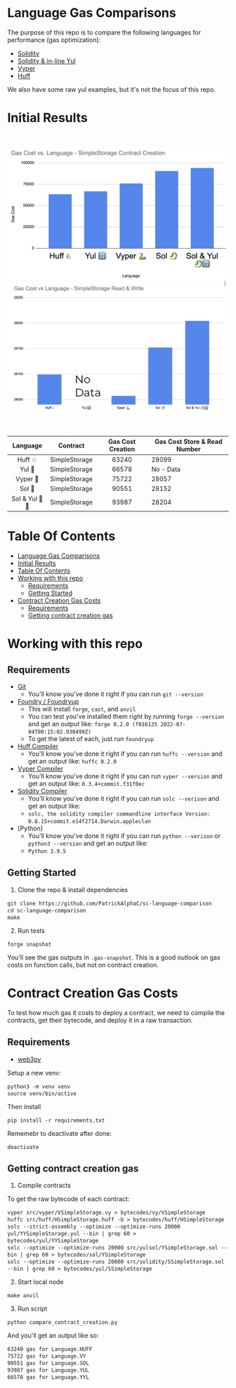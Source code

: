 # Language Gas Comparisons

The purpose of this repo is to compare the following languages for performance (gas optimization):

- [Solidity](https://docs.soliditylang.org/en/v0.8.15/)
- [Solidity & in-line Yul](https://docs.soliditylang.org/en/v0.8.15/yul.html?highlight=yul)
- [Vyper](https://vyper.readthedocs.io/en/stable/index.html)
- [Huff](https://huff.sh/)

We also have some raw yul examples, but it's not the focus of this repo.

# Initial Results

<br/>
<p align="center">
<img src="./img/simple-storage-contract-creation.png" width="500" alt="Simple Storage - Gas Creation">
<img src="./img/simple-storage-read-write.png" width="500" alt="Simple Storage - Gas Creation">
</p>
<br/>


|    Language    |   Contract    | Gas Cost Creation | Gas Cost Store & Read Number |
|:--------------:|:-------------:|:-----------------:|------------------------------|
|     Huff ♘     | SimpleStorage |       63240       | 28099                        |
|     Yul 🔡     | SimpleStorage |       66578       | No - Data                    |
|    Vyper 🐍    | SimpleStorage |       75722       | 28057                        |
|     Sol 🐉     | SimpleStorage |       90551       | 28152                        |
| Sol & Yul 🐉🔡 | SimpleStorage |       93987       | 28204                        |


# Table Of Contents

- [Language Gas Comparisons](#language-gas-comparisons)
- [Initial Results](#initial-results)
- [Table Of Contents](#table-of-contents)
- [Working with this repo](#working-with-this-repo)
  - [Requirements](#requirements)
  - [Getting Started](#getting-started)
- [Contract Creation Gas Costs](#contract-creation-gas-costs)
  - [Requirements](#requirements-1)
  - [Getting contract creation gas](#getting-contract-creation-gas)

# Working with this repo

## Requirements

-   [Git](https://git-scm.com/book/en/v2/Getting-Started-Installing-Git)  
    -   You'll know you've done it right if you can run `git --version`
-   [Foundry / Foundryup](https://github.com/gakonst/foundry)
    -   This will install `forge`, `cast`, and `anvil`
    -   You can test you've installed them right by running `forge --version` and get an output like: `forge 0.2.0 (f016135 2022-07-04T00:15:02.930499Z)`
    -   To get the latest of each, just run `foundryup`
-   [Huff Compiler](https://docs.huff.sh/get-started/installing/)
    -   You'll know you've done it right if you can run `huffc --version` and get an output like: `huffc 0.2.0`
-   [Vyper Compiler](https://vyper.readthedocs.io/en/stable/installing-vyper.html)
    -   You'll know you've done it right if you can run `vyper --version` and get an output like: `0.3.4+commit.f31f0ec`
-   [Solidity Compiler](https://docs.soliditylang.org/en/latest/installing-solidity.html)
    -   You'll know you've done it right if you can run `solc --verison` and get an output like:
    -   `solc, the solidity compiler commandline interface Version: 0.8.15+commit.e14f2714.Darwin.appleclan`
-   [Python]
    -   You'll know you've done it right if you can run `python --verison` or `python3 --version` and get an output like: 
    -   `Python 3.9.5`


## Getting Started

1. Clone the repo & install dependencies

```
git clone https://github.com/PatrickAlphaC/sc-language-comparison
cd sc-language-comparison
make
```

2. Run tests

```
forge snapshot
```

You'll see the gas outputs in `.gas-snapshot`. This is a good outlook on gas costs on function calls, but not on contract creation. 

# Contract Creation Gas Costs

To test how much gas it costs to deploy a contract, we need to compile the contracts, get their bytecode, and deploy it in a raw transaction. 

## Requirements

- [web3py](https://web3py.readthedocs.io/en/stable/)

Setup a new venv:
```
python3 -m venv venv
source venv/bin/active
```

Then install
```
pip install -r requirements.txt
```
Rememebr to deactivate after done:

```
deactivate
```

## Getting contract creation gas

1. Compile contracts

To get the raw bytecode of each contract:

```
vyper src/vyper/VSimpleStorage.vy > bytecodes/vy/VSimpleStorage
huffc src/huff/HSimpleStorage.huff -b > bytecodes/huff/HSimpleStorage
solc --strict-assembly --optimize --optimize-runs 20000 yul/YYSimpleStorage.yul --bin | grep 60 > bytecodes/yul/YYSimpleStorage 
solc --optimize --optimize-runs 20000 src/yulsol/YSimpleStorage.sol --bin | grep 60 > bytecodes/sol/YSimpleStorage 
solc --optimize --optimize-runs 20000 src/solidity/SSimpleStorage.sol --bin | grep 60 > bytecodes/yul/SSimpleStorage 
```

2. Start local node

```
make anvil
```

3. Run script

```
python compare_contract_creation.py
```

And you'll get an output like so:

```
63240 gas for Language.HUFF
75722 gas for Language.VY
90551 gas for Language.SOL
93987 gas for Language.YUL
66578 gas for Language.YYL
```